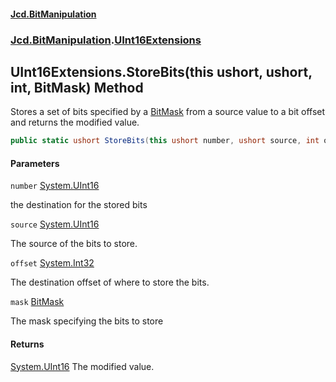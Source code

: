 #### [Jcd.BitManipulation](index 'index')

### [Jcd.BitManipulation](Jcd.BitManipulation 'Jcd.BitManipulation').[UInt16Extensions](Jcd.BitManipulation.UInt16Extensions 'Jcd.BitManipulation.UInt16Extensions')

## UInt16Extensions.StoreBits(this ushort, ushort, int, BitMask) Method

Stores a set of bits specified by a [BitMask](Jcd.BitManipulation.BitMask 'Jcd.BitManipulation.BitMask') from a source value to a bit offset and returns the modified
value.

```csharp
public static ushort StoreBits(this ushort number, ushort source, int offset, Jcd.BitManipulation.BitMask mask);
```

#### Parameters

<a name='Jcd.BitManipulation.UInt16Extensions.StoreBits(thisushort,ushort,int,Jcd.BitManipulation.BitMask).number'></a>

`number` [System.UInt16](https://docs.microsoft.com/en-us/dotnet/api/System.UInt16 'System.UInt16')

the destination for the stored bits

<a name='Jcd.BitManipulation.UInt16Extensions.StoreBits(thisushort,ushort,int,Jcd.BitManipulation.BitMask).source'></a>

`source` [System.UInt16](https://docs.microsoft.com/en-us/dotnet/api/System.UInt16 'System.UInt16')

The source of the bits to store.

<a name='Jcd.BitManipulation.UInt16Extensions.StoreBits(thisushort,ushort,int,Jcd.BitManipulation.BitMask).offset'></a>

`offset` [System.Int32](https://docs.microsoft.com/en-us/dotnet/api/System.Int32 'System.Int32')

The destination offset of where to store the bits.

<a name='Jcd.BitManipulation.UInt16Extensions.StoreBits(thisushort,ushort,int,Jcd.BitManipulation.BitMask).mask'></a>

`mask` [BitMask](Jcd.BitManipulation.BitMask 'Jcd.BitManipulation.BitMask')

The mask specifying the bits to store

#### Returns

[System.UInt16](https://docs.microsoft.com/en-us/dotnet/api/System.UInt16 'System.UInt16')
The modified value.
